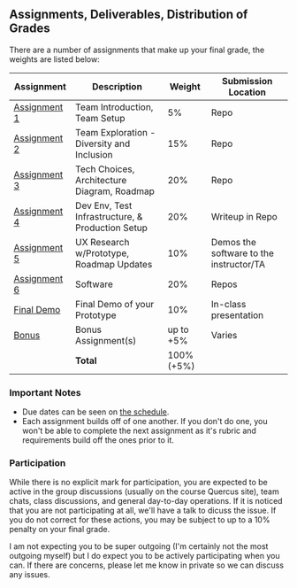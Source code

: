 Assignments, Deliverables, Distribution of Grades
---

There are a number of assignments that make up your final grade, the weights are listed below:

| Assignment | Description | Weight | Submission Location |
| --- | --- | --- | --- |
| [Assignment 1](./a1.md) | Team Introduction, Team Setup | 5% | Repo |
| [Assignment 2](./a2.md) | Team Exploration - Diversity and Inclusion | 15% | Repo |
| [Assignment 3](./a3.md) | Tech Choices, Architecture Diagram, Roadmap | 20% | Repo |
| [Assignment 4](./a4.md) | Dev Env, Test Infrastructure, & Production Setup | 20% | Writeup in Repo |
| [Assignment 5](./a5.md) | UX Research w/Prototype, Roadmap Updates | 10% | Demos the software to the instructor/TA |
| [Assignment 6](./a6.md) | Software | 20% | Repos |
| [Final Demo](./final_demo.md) | Final Demo of your Prototype | 10% | In-class presentation |
| [Bonus](./bonus.md) | Bonus Assignment(s) | up to +5% | Varies |
| | **Total** | 100% (+5%) | |

### Important Notes

- Due dates can be seen on [the schedule](../other_pages/schedule.md).
- Each assignment builds off of one another. If you don't do one, you won't be able to complete the next assignment as it's rubric and requirements build off the ones prior to it.

### Participation

While there is no explicit mark for participation, you are expected to be active in the group discussions (usually on the course Quercus site), team chats, class discussions, and general day-to-day operations. If it is noticed that you are not participating at all, we'll have a talk to dicuss the issue. If you do not correct for these actions, you may be subject to up to a 10% penalty on your final grade.

I am not expecting you to be super outgoing (I'm certainly not the most outgoing myself) but I do expect you to be actively participating when you can. If there are concerns, please let me know in private so we can discuss any issues.
